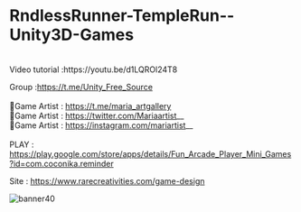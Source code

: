 # RndlessRunner-TempleRun--Unity3D-Games

<br />
Video tutorial :https://youtu.be/d1LQROl24T8 <br />

Group :https://t.me/Unity_Free_Source<br /><br />
🎨Game Artist : https://t.me/maria_artgallery<br />
🎨Game Artist : https://twitter.com/Mariaartist__ <br />
🎨Game Artist : https://instagram.com/mariartist__ <br /><br />
PLAY : https://play.google.com/store/apps/details/Fun_Arcade_Player_Mini_Games?id=com.coconika.reminder<br />

Site : https://www.rarecreativities.com/game-design <br />



![banner40](https://user-images.githubusercontent.com/83016119/215309469-246dd64c-0c7d-4999-acb9-f6a1d4909a12.png)

